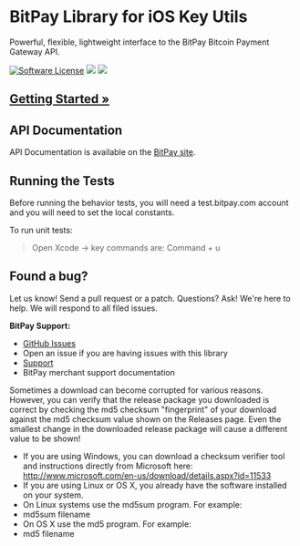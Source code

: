 # BitPay Library for iOS Key Utils 
Powerful, flexible, lightweight interface to the BitPay Bitcoin Payment Gateway API.

[![Software License](https://img.shields.io/badge/license-MIT-orange.svg?style=flat)](LICENSE.md) 
[![](https://travis-ci.org/bitpay/ios-sdk.svg?branch=master)](https://travis-ci.org/bitpay/bitpay-ios-keyutils)
[![](https://img.shields.io/cocoapods/v/bitpay-ios-sdk.svg)](https://github.com/bitpay/bitpay-ios-keyutils/releases/latest/)

## [Getting Started &raquo;](http://dev.bitpay.com/guides/ios.html)

## API Documentation

API Documentation is available on the [BitPay site](https://bitpay.com/api).

## Running the Tests

Before running the behavior tests, you will need a test.bitpay.com account and you will need to set the local constants. 

To run unit tests:
> Open Xcode -> key commands are: Command + u 

## Found a bug?
Let us know! Send a pull request or a patch. Questions? Ask! We're here to help. We will respond to all filed issues.

**BitPay Support:**

* [GitHub Issues](https://github.com/bitpay/ios-sdk/issues)
* Open an issue if you are having issues with this library
* [Support](https://support.bitpay.com)
* BitPay merchant support documentation

Sometimes a download can become corrupted for various reasons.  However, you can verify that the release package you downloaded is correct by checking the md5 checksum "fingerprint" of your download against the md5 checksum value shown on the Releases page.  Even the smallest change in the downloaded release package will cause a different value to be shown!
* If you are using Windows, you can download a checksum verifier tool and instructions directly from Microsoft here: http://www.microsoft.com/en-us/download/details.aspx?id=11533
* If you are using Linux or OS X, you already have the software installed on your system.
* On Linux systems use the md5sum program.  For example:
* md5sum filename
* On OS X use the md5 program.  For example:
* md5 filename
